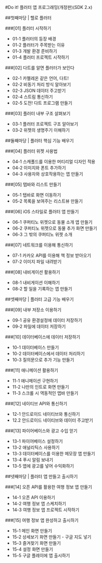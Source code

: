 #Do it! 플러터 앱 프로그래밍(개정판)(SDK 2.x)

##첫째마당 | 헬로 플러터

###[01] 플러터 시작하기
 - 01-1 플러터의 등장 배경
 - 01-2 플러터가 주목받는 이유
 - 01-3 개발 환경 준비하기
 - 01-4 플러터 프로젝트 시작하기

###[02] 다트를 알면 플러터가 보인다
 - 02-1 카멜레온 같은 언어, 다트!
 - 02-2 비동기 처리 방식 알아보기
 - 02-3 JSON 데이터 주고받기
 - 02-4 스트림 통신하기
 - 02-5 도전! 다트 프로그램 만들기

###[03] 플러터 내부 구조 살펴보기
 - 03-1 플러터 프로젝트 구조 알아보기
 - 03-2 위젯의 생명주기 이해하기


##둘째마당 | 플러터 핵심 기능 배우기

###[04] 플러터 위젯 사용법
 - 04-1 스캐폴드를 이용한 머티리얼 디자인 적용
 - 04-2 이미지와 폰트 추가하기
 - 04-3 사용자와 상호작용하는 앱 만들기

###[05] 탭바와 리스트 만들기
 - 05-1 탭바로 화면 이동하기
 - 05-2 목록을 보여주는 리스트뷰 만들기

###[06] iOS 스타일로 플러터 앱 만들기
 - 06-1 쿠퍼티노 위젯으로 동물 소개 앱 만들기
 - 06-2 쿠퍼티노 위젯으로 동물 추가 화면 만들기
 - 06-3 그 밖의 쿠퍼티노 위젯 소개

###[07] 네트워크를 이용해 통신하기
 - 07-1 카카오 API를 이용해 책 정보 받아오기
 - 07-2 이미지 파일 내려받기

###[08] 내비게이션 활용하기
 - 08-1 내비게이션 이해하기
 - 08-2 할 일을 기록하는 앱 만들기


##셋째마당 | 플러터 고급 기능 배우기

###[09] 내부 저장소 이용하기
 - 09-1 공유 환경설정에 데이터 저장하기
 - 09-2 파일에 데이터 저장하기

###[10] 데이터베이스에 데이터 저장하기
 - 10-1 데이터베이스 만들기
 - 10-2 데이터베이스에서 데이터 처리하기
 - 10-3 질의문으로 추가 기능 만들기

###[11] 애니메이션 활용하기
 - 11-1 애니메이션 구현하기
 - 11-2 나만의 인트로 화면 만들기
 - 11-3 스크롤 시 역동적인 앱바 만들기

###[12] 네이티브 API와 통신하기
 - 12-1 안드로이드 네이티브와 통신하기
 - 12.2 안드로이드 네이티브와 데이터 주고받기

###[13] 파이어베이스와 광고 수입 얻기
 - 13-1 파이어베이스 설정하기
 - 13-2 애널리틱스 사용하기
 - 13-3 데이터베이스를 이용한 메모장 앱 만들기
 - 13-4 푸시 알림 보내기
 - 13-5 앱에 광고를 넣어 수익화하기


##넷째마당 | 플러터 앱 만들고 출시하기

###[14] 오픈 API를 활용한 여행 정보 앱 만들기
 - 14-1 오픈 API 이용하기
 - 14-2 여행 정보 앱 스케치하기
 - 14-3 여행 정보 앱 프로젝트 시작하기

###[15] 여행 정보 앱 완성하고 출시하기
 - 15-1 메인 화면 만들기
 - 15-2 상세보기 화면 만들기 - 구글 지도 넣기
 - 15-3 즐겨찾기 화면 만들기
 - 15-4 설정 화면 만들기
 - 15-5 구글 플레이에 앱 출시하기